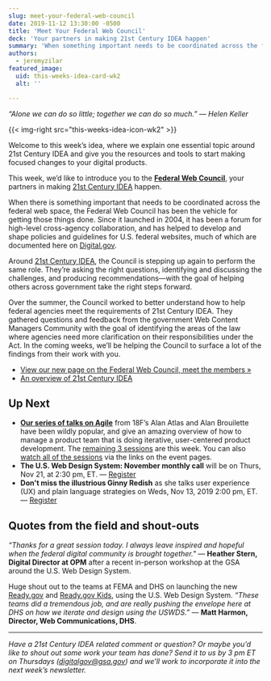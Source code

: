 ```yaml
---
slug: meet-your-federal-web-council
date: 2019-11-12 13:30:00 -0500
title: 'Meet Your Federal Web Council'
deck: 'Your partners in making 21st Century IDEA happen'
summary: 'When something important needs to be coordinated across the federal web space, the Federal Web Council is the vehicle for getting it done&#46;'
authors:
  - jeremyzilar
featured_image:
  uid: this-weeks-idea-card-wk2
  alt: ''

---
```


_“Alone we can do so little; together we can do so much.” — Helen Keller_

{{< img-right src="this-weeks-idea-icon-wk2" >}}

Welcome to this week’s idea, where we explain one essential topic around 21st Century IDEA and give you the resources and tools to start making focused changes to your digital products.

This week, we’d like to introduce you to the [**Federal Web Council**](https://digital.gov/resources/federal-web-council/), your partners in making [21st Century IDEA](https://digital.gov/resources/21st-century-integrated-digital-experience-act/) happen.

When there is something important that needs to be coordinated across the federal web space, the Federal Web Council has been the vehicle for getting those things done. Since it launched in 2004, it has been a forum for high-level cross-agency collaboration, and has helped to develop and shape policies and guidelines for U.S. federal websites, much of which are documented here on [Digital.gov](https://digital.gov/resources).

Around [21st Century IDEA](https://digital.gov/resources/21st-century-integrated-digital-experience-act/), the Council is stepping up again to perform the same role. They’re asking the right questions, identifying and discussing the challenges, and producing recommendations—with the goal of helping others across government take the right steps forward.

Over the summer, the Council worked to better understand how to help federal agencies meet the requirements of 21st Century IDEA. They gathered questions and feedback from the government Web Content Managers Community with the goal of identifying the areas of the law where agencies need more clarification on their responsibilities under the Act. In the coming weeks, we’ll be helping the Council to surface a lot of the findings from their work with you.

- [View our new page on the Federal Web Council, meet the members »](https://digital.gov/resources/federal-web-council/)
- [An overview of 21st Century IDEA](https://digital.gov/resources/21st-century-integrated-digital-experience-act/)

## Up Next

- [**Our series of talks on Agile**](https://digital.gov/event/2019/11/04/foundations-agile-i/) from 18F’s Alan Atlas and Alan Brouilette have been wildly popular, and give an amazing overview of how to manage a product team that is doing iterative, user-centered product development. The [remaining 3 sessions](https://digital.gov/events/)  are this week. You can also [watch all of the sessions](https://digital.gov/event/2019/11/04/foundations-agile-i/) via the links on the event pages.
- **The U.S. Web Design System: November monthly call** will be on Thurs, Nov 21, at 2:30 pm, ET. — [Register](https://digital.gov/event/2019/11/21/us-web-design-system-november-monthly-call/)
- **Don't miss the illustrious Ginny Redish** as she talks user experience (UX) and plain language strategies on Weds, Nov 13, 2019 2:00 pm, ET. — [Register](https://digital.gov/event/2019/11/13/ginny-redish-how-collaborate-on-strategies/)


## Quotes from the field and shout-outs

_“Thanks for a great session today. I always leave inspired and hopeful when the federal digital community is brought together."_ — **Heather Stern, Digital Director at OPM** after a recent in-person workshop at the GSA around the U.S. Web Design System.

Huge shout out to the teams at FEMA and DHS on launching the new [Ready.gov](https://ready.gov/) and [Ready.gov Kids](https://ready.gov/kids), using the U.S. Web Design System. _“These teams did a tremendous job, and are really pushing the envelope here at DHS on how we iterate and design using the USWDS.”_ — **Matt Harmon, Director, Web Communications, DHS**.

---

_Have a 21st Century IDEA related comment or question? Or maybe you’d like to shout out some work your team has done? Send it to us by 3 pm ET on Thursdays ([digitalgov@gsa.gov](mailto:digitalgov@gsa.gov)) and we’ll work to incorporate it into the next week’s newsletter._

